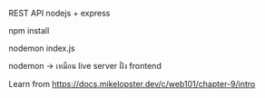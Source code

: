 REST API nodejs + express

npm install

nodemon index.js

nodemon → เหมือน live server ฝั่ง frontend

Learn from https://docs.mikelopster.dev/c/web101/chapter-9/intro
